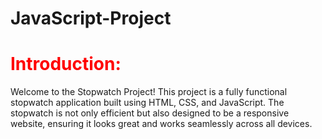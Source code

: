# JavaScript-Project

<h1 style="color: red;">Introduction:</h1>
Welcome to the Stopwatch Project! This project is a fully functional stopwatch application built using HTML, CSS, and JavaScript. The stopwatch is not only efficient but also designed to be a responsive website, ensuring it looks great and works seamlessly across all devices.
